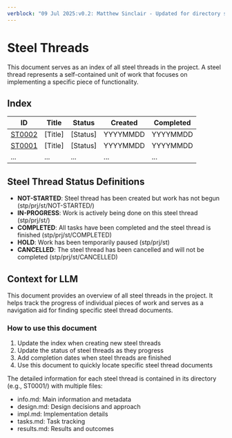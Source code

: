 ```yaml
---
verblock: "09 Jul 2025:v0.2: Matthew Sinclair - Updated for directory structure"
---
```

# Steel Threads

This document serves as an index of all steel threads in the project. A steel thread represents a self-contained unit of work that focuses on implementing a specific piece of functionality.

## Index
<!-- BEGIN: STEEL_THREAD_INDEX -->
| ID                      | Title   | Status   | Created  | Completed |
|-------------------------|---------|----------|----------|-----------|
| [ST0002](<./ST0002/>) | [Title] | [Status] | YYYYMMDD | YYYYMMDD  |
| [ST0001](<./ST0001/>) | [Title] | [Status] | YYYYMMDD | YYYYMMDD  |
| ...                     | ...     | ...      | ...      | ...       |
<!-- END: STEEL_THREAD_INDEX -->

## Steel Thread Status Definitions

- **NOT-STARTED**: Steel thread has been created but work has not begun (stp/prj/st/NOT-STARTED/)
- **IN-PROGRESS**: Work is actively being done on this steel thread (stp/prj/st/)
- **COMPLETED**: All tasks have been completed and the steel thread is finished (stp/prj/st/COMPLETED)
- **HOLD**: Work has been temporarily paused (stp/prj/st)
- **CANCELLED**: The steel thread has been cancelled and will not be completed (stp/prj/st/CANCELLED)

## Context for LLM

This document provides an overview of all steel threads in the project. It helps track the progress of individual pieces of work and serves as a navigation aid for finding specific steel thread documents.

### How to use this document

1. Update the index when creating new steel threads
2. Update the status of steel threads as they progress
3. Add completion dates when steel threads are finished
4. Use this document to quickly locate specific steel thread documents

The detailed information for each steel thread is contained in its directory (e.g., ST0001/) with multiple files:
- info.md: Main information and metadata
- design.md: Design decisions and approach
- impl.md: Implementation details
- tasks.md: Task tracking
- results.md: Results and outcomes

